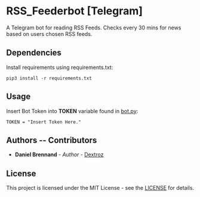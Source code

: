 # RSS_Feederbot [Telegram]
A Telegram bot for reading RSS Feeds.
Checks every 30 mins for news based on users chosen RSS feeds.

## Dependencies
Install requirements using requirements.txt:
```
pip3 install -r requirements.txt
```

## Usage
Insert Bot Token into **TOKEN** variable found in [bot.py](bot.py):
```
TOKEN = "Insert Token Here."
```

## Authors -- Contributors

* **Daniel Brennand** - *Author* - [Dextroz](https://github.com/Dextroz)

## License
This project is licensed under the MIT License - see the [LICENSE](LICENSE) for details.